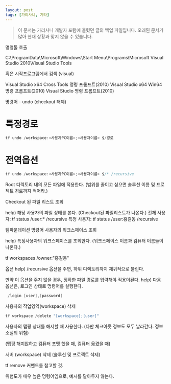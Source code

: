 ```yaml
---
layout: post
tags: [가리사니, 기타]
---
```


> 이 문서는 가리사니 개발자 포럼에 올렸던 글의 백업 파일입니다.
오래된 문서가 많아 현재 상황과 맞지 않을 수 있습니다.


명령툴 호출

C:\ProgramData\Microsoft\Windows\Start Menu\Programs\Microsoft Visual Studio 2010\Visual Studio Tools

혹은 시작프로그램에서 검색 (visual)

Visual Studio x64 Cross Tools 명령 프롬프트(2010)
Visual Studio x64 Win64 명령 프롬프트(2010)
Visual Studio 명령 프롬프트(2010)

명령어 - undo (checkout 해제)

# 특정경로
``` java
tf undo /workspace:<사용자PC이름>;<사용자이름> $/경로
```

# 전역옵션
``` java
tf undo /workspace:<사용자PC이름>;<사용자이름> $/* /recursive
```

Root 디렉토리 내의 모든 파일에 적용한다.
(범위를 줄이고 싶으면 솔루션 이름 및 프로젝트 경로까지 적어라.)

Checkout 된 파일 리스트 조회

help) 해당 사용자의 파일 상태를 본다. (Checkout된 파일리스트가 나온다.)
전체 사용자: tf status /user:* /recursive
특정 사용자: tf status /user:홍길동 /recursive

팀파운데이션 명령어
사용자의 워크스페이스 조회

help) 특정사용자의 워크스페이스를 조회한다. (워크스페이스 이름과 컴퓨터 이름들이 나온다.)

tf workspaces /owner:"홍길동"

옵션
help) /recursive 옵션을 주면, 하위 디렉토리까지 재귀적으로 불린다.

만약 이 옵션을 주지 않을 경우, 정확한 파일 경로를 입력해야 적용이된다.
help) 다음 옵션은, 로그인 상태로 명령어를 실행한다.

``` java
 /login [user],[password]
```

사용자의 작업영역(workspace) 삭제

``` java
tf workspace /delete "[workspace];[user]"
```

사용자의 맵핑 상태를 해지할 때 사용한다. (다만 체크아웃 정보도 모두 날라간다. 정보소실의 위험)

(맵핑 해지않하고 컴퓨터 포멧 했을 때, 컴퓨터 옮겼을 때)


서버 (workspace) 삭제 (솔루션 및 프로젝트 삭제)

tf remove 커맨드를 참고할 것.

위험도가 매우 높은 명령어임으로, 예시를 달아두지 않는다.
